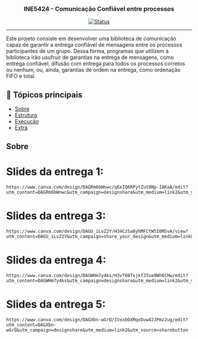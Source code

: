 <h3 align="center">INE5424 - Comunicação Confiável entre processos</h3>

<div align="center">

[![Status](https://img.shields.io/badge/status-active-success.svg)]()

</div>

---

<p align="left"> Este projeto consiste em desenvolver uma biblioteca de comunicação capaz de garantir a entrega confiável de mensagens entre os processos participantes de um grupo. Dessa forma, programas que utilizem a biblioteca irão usufruir de garantias na entrega de mensagens, como entrega confiável, difusão com entrega para todos os processos corretos ou nenhum, ou, ainda, garantias de ordem na entrega, como ordenação FIFO e total.
    <br> 
</p>

## 📝 Tópicos principais

- [Sobre](#about)
- [Estrutura](#structure)
- [Execução](#run)
- [Extra](#extra)

## Sobre <a name = "about"></a>

# Slides da entrega 1:

```
https://www.canva.com/design/DAGRm6bWnwc/qEeIQ6RPytZut8Np-IAKaA/edit?utm_content=DAGRm6bWnwc&utm_campaign=designshare&utm_medium=link2&utm_source=sharebutton
```

# Slides da entrega 3:
```
https://www.canva.com/design/DAGU_iLvZ2Y/H34CzSa8yhMFCtW5I0MSvA/view?utm_content=DAGU_iLvZ2Y&utm_campaign=share_your_design&utm_medium=link&utm_source=shareyourdesignpanel
```

# Slides da entrega 4:
```
https://www.canva.com/design/DAGWHm7y4ks/H3vT08Tsjkf3Tue0Wh6CHw/edit?utm_content=DAGWHm7y4ks&utm_campaign=designshare&utm_medium=link2&utm_source=sharebutton
```

# Slides da entrega 5:
```
https://www.canva.com/design/DAGXbn-wGrQ/IVxxbOXMqxOuw42JPmz2ug/edit?utm_content=DAGXbn-wGrQ&utm_campaign=designshare&utm_medium=link2&utm_source=sharebutton
```

